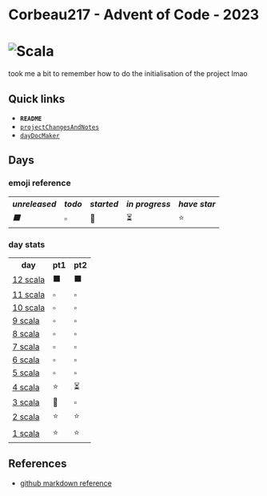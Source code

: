 # Corbeau217  - Advent of Code - 2023
# ![Scala](https://img.shields.io/badge/scala-%23DC322F.svg?style=for-the-badge&logo=scala&logoColor=white)

  took me a bit to remember how to do the initialisation of the project lmao

## Quick links
* **`README`**
* [`projectChangesAndNotes`](./projectChangesAndNotes.md)
* [`dayDocMaker`](./dayDocMaker.md)

## Days
### emoji reference

<table>
  
  <tr><th><i>unreleased</i></th><th><i>todo</i></th><th><i>started</i></th><th><i>in progress</i></th><th><i>have star</i></th></tr>
  <tr><td><i>⬛</i></td><td>▫️</td><td>💭</td><td>⏳</td><td>⭐</td></tr>
</table>

### day stats

<table>
  <tr>                    <th>day</th>                                   <th>pt1</th> <th>pt2</th>  </tr>
<!--
  <tr>  <td><a href="./days/day31.md">31 scala</a></td>  <td>⬛</td>  <td>⬛</td>  </tr>
  <tr>  <td><a href="./days/day30.md">30 scala</a></td>  <td>⬛</td>  <td>⬛</td>  </tr>
  <tr>  <td><a href="./days/day29.md">29 scala</a></td>  <td>⬛</td>  <td>⬛</td>  </tr>
  <tr>  <td><a href="./days/day28.md">28 scala</a></td>  <td>⬛</td>  <td>⬛</td>  </tr>
  <tr>  <td><a href="./days/day27.md">27 scala</a></td>  <td>⬛</td>  <td>⬛</td>  </tr>
  <tr>  <td><a href="./days/day26.md">26 scala</a></td>  <td>⬛</td>  <td>⬛</td>  </tr>
  <tr>  <td><a href="./days/day25.md">25 scala</a></td>  <td>⬛</td>  <td>⬛</td>  </tr>
  <tr>  <td><a href="./days/day24.md">24 scala</a></td>  <td>⬛</td>  <td>⬛</td>  </tr>
  <tr>  <td><a href="./days/day23.md">23 scala</a></td>  <td>⬛</td>  <td>⬛</td>  </tr>
  <tr>  <td><a href="./days/day22.md">22 scala</a></td>  <td>⬛</td>  <td>⬛</td>  </tr>
  <tr>  <td><a href="./days/day21.md">21 scala</a></td>  <td>⬛</td>  <td>⬛</td>  </tr>
  <tr>  <td><a href="./days/day20.md">20 scala</a></td>  <td>⬛</td>  <td>⬛</td>  </tr>
  <tr>  <td><a href="./days/day19.md">19 scala</a></td>  <td>⬛</td>  <td>⬛</td>  </tr>
  <tr>  <td><a href="./days/day18.md">18 scala</a></td>  <td>⬛</td>  <td>⬛</td>  </tr>
  <tr>  <td><a href="./days/day17.md">17 scala</a></td>  <td>⬛</td>  <td>⬛</td>  </tr>
  <tr>  <td><a href="./days/day16.md">16 scala</a></td>  <td>⬛</td>  <td>⬛</td>  </tr>
  <tr>  <td><a href="./days/day15.md">15 scala</a></td>  <td>⬛</td>  <td>⬛</td>  </tr>
  <tr>  <td><a href="./days/day14.md">14 scala</a></td>  <td>⬛</td>  <td>⬛</td>  </tr>
  <tr>  <td><a href="./days/day13.md">13 scala</a></td>  <td>⬛</td>  <td>⬛</td>  </tr>
-->
  <tr>  <td><a href="./days/day12.md">12 scala</a></td>  <td>⬛</td>  <td>⬛</td>  </tr>
  <tr>  <td><a href="./days/day11.md">11 scala</a></td>  <td>▫️</td>  <td>▫️</td>  </tr>
  <tr>  <td><a href="./days/day10.md">10 scala</a></td>  <td>▫️</td>  <td>▫️</td>  </tr>
  <tr>    <td><a href="./days/day9.md"> 9 scala</a></td>  <td>▫️</td>  <td>▫️</td>  </tr>
  <tr>    <td><a href="./days/day8.md"> 8 scala</a></td>  <td>▫️</td>  <td>▫️</td>  </tr>
  <tr>    <td><a href="./days/day7.md"> 7 scala</a></td>  <td>▫️</td>  <td>▫️</td>  </tr>
  <tr>    <td><a href="./days/day6.md"> 6 scala</a></td>  <td>▫️</td>  <td>▫️</td>  </tr>
  <tr>    <td><a href="./days/day5.md"> 5 scala</a></td>  <td>▫️</td>  <td>▫️</td>  </tr>
  <tr>    <td><a href="./days/day4.md"> 4 scala</a></td>  <td>⭐</td>  <td>⏳</td>  </tr>
  <tr>    <td><a href="./days/day3.md"> 3 scala</a></td>  <td>💭</td>  <td>▫️</td>  </tr>
  <tr>    <td><a href="./days/day2.md"> 2 scala</a></td>  <td>⭐</td>  <td>⭐</td>  </tr>
  <tr>    <td><a href="./days/day1.md"> 1 scala</a></td>  <td>⭐</td>  <td>⭐</td>  </tr>
</table>


## References
* [github markdown reference](https://github.com/tchapi/markdown-cheatsheet/tree/master)